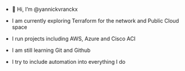 - 👋 Hi, I’m @yannickvranckx

- I am currently exploring Terraform for the network and Public Cloud space
- I run projects including AWS, Azure and Cisco ACI
- I am still learning Git and Github
- I try to include automation into everything I do

<!---
yannickvranckx/yannickvranckx is a ✨ special ✨ repository because its `README.md` (this file) appears on your GitHub profile.
You can click the Preview link to take a look at your changes.
--->
